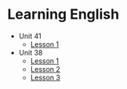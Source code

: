 # Learning English

- Unit 41
  - [Lesson 1](/unit-41/lesson-1)
- Unit 38
  - [Lesson 1](/unit-38/lesson-1)
  - [Lesson 2](/unit-38/lesson-2)
  - [Lesson 3](/unit-38/lesson-3)
